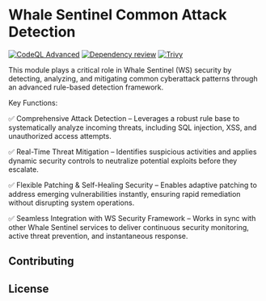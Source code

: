 # Whale Sentinel Common Attack Detection

[![CodeQL Advanced](https://github.com/YangYang-Research/whale-sentinel-common-attack-detection/actions/workflows/codeql.yml/badge.svg?branch=main)](https://github.com/YangYang-Research/whale-sentinel-common-attack-detection/actions/workflows/codeql.yml)
[![Dependency review](https://github.com/YangYang-Research/whale-sentinel-common-attack-detection/actions/workflows/dependency-review.yml/badge.svg)](https://github.com/YangYang-Research/whale-sentinel-common-attack-detection/actions/workflows/dependency-review.yml)
[![Trivy](https://github.com/YangYang-Research/whale-sentinel-common-attack-detection/actions/workflows/trivy.yml/badge.svg?branch=main)](https://github.com/YangYang-Research/whale-sentinel-common-attack-detection/actions/workflows/trivy.yml)

This module plays a critical role in Whale Sentinel (WS) security by detecting, analyzing, and mitigating common cyberattack patterns through an advanced rule-based detection framework.

Key Functions:

✅ Comprehensive Attack Detection – Leverages a robust rule base to systematically analyze incoming threats, including SQL injection, XSS, and unauthorized access attempts.

✅ Real-Time Threat Mitigation – Identifies suspicious activities and applies dynamic security controls to neutralize potential exploits before they escalate.

✅ Flexible Patching & Self-Healing Security – Enables adaptive patching to address emerging vulnerabilities instantly, ensuring rapid remediation without disrupting system operations.

✅ Seamless Integration with WS Security Framework – Works in sync with other Whale Sentinel services to deliver continuous security monitoring, active threat prevention, and instantaneous response.

## Contributing

## License 
